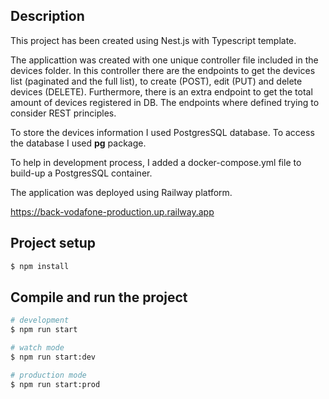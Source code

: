 

## Description

This project has been created using Nest.js with Typescript template.

The applicattion was created with one unique controller file included  in the devices folder. In this controller there are the endpoints to get the devices list (paginated and the full list), to create (POST), edit (PUT) and delete devices (DELETE). Furthermore, there is an extra endpoint to get the total amount of devices registered in DB. The endpoints where defined trying to consider REST principles.

To store the devices information I used PostgresSQL database. To access the database I used __pg__ package.

To help in development process, I added a docker-compose.yml file to build-up a PostgresSQL container.

The application was deployed using Railway platform.

https://back-vodafone-production.up.railway.app

## Project setup

```bash
$ npm install
```

## Compile and run the project

```bash
# development
$ npm run start

# watch mode
$ npm run start:dev

# production mode
$ npm run start:prod
```

